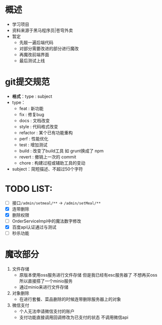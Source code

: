 # 概述
- 学习项目
- 资料来源于黑马程序员|苍穹外卖
- 暂定
  - 先敲一遍后端代码
  - 对部分需要改进的部分进行魔改
  - 再魔改前端界面
  - 最后测试上线

# git提交规范
- **格式**：type : subject
- type：
  - feat : 新功能
  - fix : 修复bug
  - docs : 文档改变
  - style : 代码格式改变
  - refactor : 某个已有功能重构
  - perf : 性能优化
  - test : 增加测试
  - build : 改变了build工具 如 grunt换成了 npm
  - revert : 撤销上一次的 commit
  - chore : 构建过程或辅助工具的变动
- subject：简短描述、不超过50个字符

# TODO LIST:
- [ ] 接口`/admin/setmeal/**` -> `/admin/setMeal/**`
- [x] 连带删除
- [x] 删除权限
- [ ] OrderServiceImpl中的魔法数字修改
- [x] 百度api认证通过与测试
- [ ] 秒杀功能

# 魔改部分
1. 文件存储
   - 原版本使用oss服务进行文件存储 但是我已经有esc服务器了 不想再买oss 所以直接搭了一个minio服务
   - 通过minio来进行文件存储
2. 对象删除
   - 在进行套餐、菜品删除的时候连带删除服务器上的对象
3. 微信支付
   - 个人无法申请微信支付的账户
   - 支付功能直接调用回调修改为已支付的状态 不调用微信api
